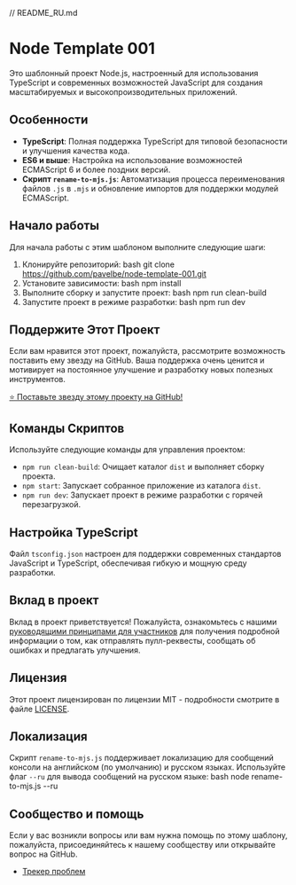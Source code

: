 // README_RU.md

# Node Template 001

Это шаблонный проект Node.js, настроенный для использования TypeScript и современных возможностей JavaScript для создания масштабируемых и высокопроизводительных приложений.

## Особенности

- **TypeScript**: Полная поддержка TypeScript для типовой безопасности и улучшения качества кода.
- **ES6 и выше**: Настройка на использование возможностей ECMAScript 6 и более поздних версий.
- **Скрипт `rename-to-mjs.js`**: Автоматизация процесса переименования файлов `.js` в `.mjs` и обновление импортов для поддержки модулей ECMAScript.

## Начало работы

Для начала работы с этим шаблоном выполните следующие шаги:

1. Клонируйте репозиторий:
   bash git clone https://github.com/pavelbe/node-template-001.git
2. Установите зависимости:
   bash npm install
3. Выполните сборку и запустите проект:
   bash npm run clean-build
4. Запустите проект в режиме разработки:
   bash npm run dev

## Поддержите Этот Проект

Если вам нравится этот проект, пожалуйста, рассмотрите возможность поставить ему звезду на GitHub. Ваша поддержка очень ценится и мотивирует на постоянное улучшение и разработку новых полезных инструментов.

[⭐ Поставьте звезду этому проекту на GitHub!](https://github.com/pavelbe/node-template-001)

## Команды Скриптов

Используйте следующие команды для управления проектом:

- `npm run clean-build`: Очищает каталог `dist` и выполняет сборку проекта.
- `npm start`: Запускает собранное приложение из каталога `dist`.
- `npm run dev`: Запускает проект в режиме разработки с горячей перезагрузкой.

## Настройка TypeScript

Файл `tsconfig.json` настроен для поддержки современных стандартов JavaScript и TypeScript, обеспечивая гибкую и мощную среду разработки.

## Вклад в проект

Вклад в проект приветствуется! Пожалуйста, ознакомьтесь с нашими [руководящими принципами для участников](CONTRIBUTING.md) для получения подробной информации о том, как отправлять пулл-реквесты, сообщать об ошибках и предлагать улучшения.

## Лицензия

Этот проект лицензирован по лицензии MIT - подробности смотрите в файле [LICENSE](LICENSE).

## Локализация

Скрипт `rename-to-mjs.js` поддерживает локализацию для сообщений консоли на английском (по умолчанию) и русском языках. Используйте флаг `--ru` для вывода сообщений на русском языке:
bash node rename-to-mjs.js --ru

## Сообщество и помощь

Если у вас возникли вопросы или вам нужна помощь по этому шаблону, пожалуйста, присоединяйтесь к нашему сообществу или открывайте вопрос на GitHub.

- [Трекер проблем](https://github.com/pavelbe/node-template-001/issues)
